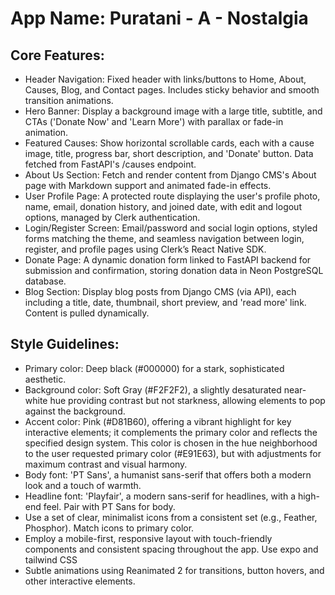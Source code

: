 # **App Name**: Puratani - A - Nostalgia

## Core Features:

- Header Navigation: Fixed header with links/buttons to Home, About, Causes, Blog, and Contact pages. Includes sticky behavior and smooth transition animations.
- Hero Banner: Display a background image with a large title, subtitle, and CTAs ('Donate Now' and 'Learn More') with parallax or fade-in animation.
- Featured Causes: Show horizontal scrollable cards, each with a cause image, title, progress bar, short description, and 'Donate' button. Data fetched from FastAPI's /causes endpoint.
- About Us Section: Fetch and render content from Django CMS's About page with Markdown support and animated fade-in effects.
- User Profile Page: A protected route displaying the user's profile photo, name, email, donation history, and joined date, with edit and logout options, managed by Clerk authentication.
- Login/Register Screen: Email/password and social login options, styled forms matching the theme, and seamless navigation between login, register, and profile pages using Clerk’s React Native SDK.
- Donate Page: A dynamic donation form linked to FastAPI backend for submission and confirmation, storing donation data in Neon PostgreSQL database.
- Blog Section: Display blog posts from Django CMS (via API), each including a title, date, thumbnail, short preview, and 'read more' link. Content is pulled dynamically.

## Style Guidelines:

- Primary color: Deep black (#000000) for a stark, sophisticated aesthetic.
- Background color: Soft Gray (#F2F2F2), a slightly desaturated near-white hue providing contrast but not starkness, allowing elements to pop against the background.
- Accent color: Pink (#D81B60), offering a vibrant highlight for key interactive elements; it complements the primary color and reflects the specified design system. This color is chosen in the hue neighborhood to the user requested primary color (#E91E63), but with adjustments for maximum contrast and visual harmony.
- Body font: 'PT Sans', a humanist sans-serif that offers both a modern look and a touch of warmth.
- Headline font: 'Playfair', a modern sans-serif for headlines, with a high-end feel. Pair with PT Sans for body.
- Use a set of clear, minimalist icons from a consistent set (e.g., Feather, Phosphor). Match icons to primary color.
- Employ a mobile-first, responsive layout with touch-friendly components and consistent spacing throughout the app. Use expo and tailwind CSS
- Subtle animations using Reanimated 2 for transitions, button hovers, and other interactive elements.